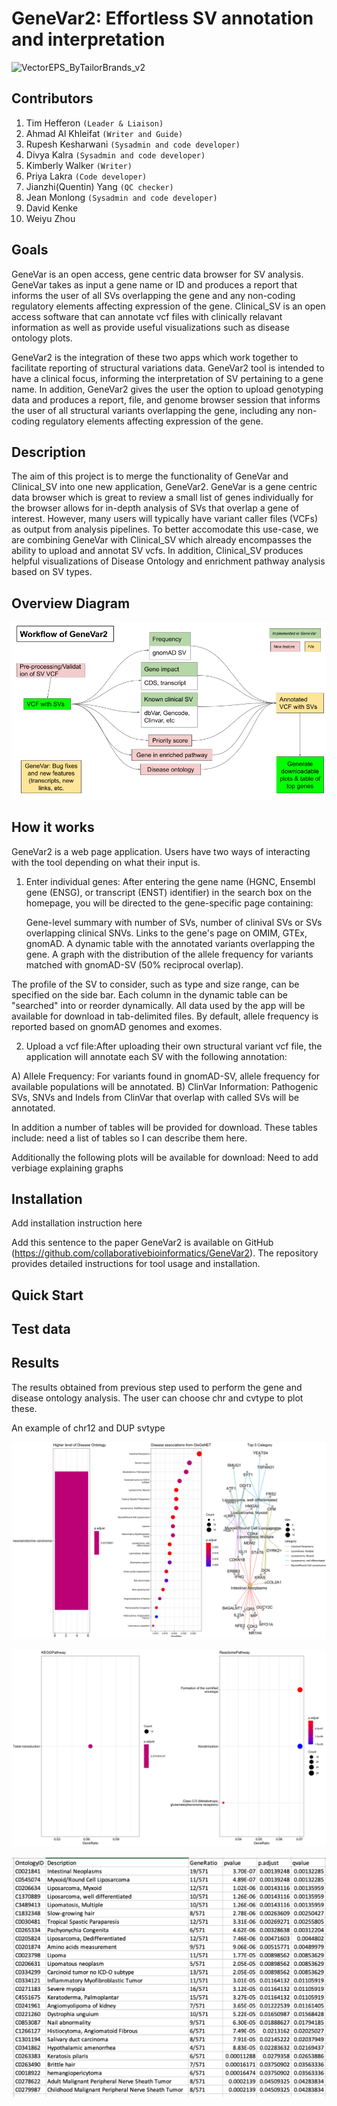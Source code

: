 # GeneVar2: Effortless SV annotation and interpretation 

![]()![VectorEPS_ByTailorBrands_v2](https://user-images.githubusercontent.com/41301333/136847583-fa82b8ec-6762-461f-be20-b4fec6d23561.jpg)


## Contributors

1. Tim Hefferon `(Leader & Liaison)`
2. Ahmad Al Khleifat `(Writer and Guide)`
3. Rupesh Kesharwani `(Sysadmin and code developer)`
4. Divya Kalra `(Sysadmin and code developer)`
5. Kimberly Walker `(Writer)`
6. Priya Lakra `(Code developer)`
7. Jianzhi(Quentin) Yang `(QC checker)` 
8. Jean Monlong `(Sysadmin and code developer)`
9. David Kenke
10. Weiyu Zhou

## Goals

GeneVar is an open access, gene centric data browser for SV analysis. GeneVar takes as input a gene name or ID and produces a report that informs the user of all SVs overlapping the gene and any non-coding regulatory elements affecting expression of the gene. Clinical_SV is an open access software that can annotate vcf files with clinically relavant information as well as provide useful visualizations such as disease ontology plots.

GeneVar2 is the integration of these two apps which work together to facilitate reporting of structural variations data. GeneVar2 tool is intended to have a clinical focus, informing the interpretation of SV pertaining to a gene name. In addition, GeneVar2 gives the user the option to upload genotyping data and produces a report, file, and genome browser session that informs the user of all structural variants overlapping the gene, including any non-coding regulatory elements affecting expression of the gene.


## Description

The aim of this project is to merge the functionality of GeneVar and Clinical_SV into one new application, GeneVar2. GeneVar is a gene centric data browser which is great to review a small list of genes individually for the browser allows for in-depth analysis of SVs that overlap a gene of interest. However, many users will typically have variant caller files (VCFs) as output from analysis pipelines.  To better accomodate this use-case, we are combining GeneVar with Clinical_SV which already encompasses the ability to upload and annotat SV vcfs.  In addition, Clinical_SV produces helpful visualizations of Disease Ontology and enrichment pathway analysis based on SV types.


## Overview Diagram

![](GeneVar2_workflow_v2.png)


## How it works

GeneVar2 is a web page application.  Users have two ways of interacting with the tool depending on what their input is.

1) Enter individual genes: After entering the gene name (HGNC, Ensembl gene (ENSG), or transcript (ENST) identifier) in the search box on the homepage, you will be directed to the gene-specific page containing:

    Gene-level summary with number of SVs, number of clinival SVs or SVs overlapping clinical SNVs.
    Links to the gene's page on OMIM, GTEx, gnomAD.
    A dynamic table with the annotated variants overlapping the gene.
    A graph with the distribution of the allele frequency for variants matched with gnomAD-SV (50% reciprocal overlap).

The profile of the SV to consider, such as type and size range, can be specified on the side bar. Each column in the dynamic table can be "searched" into or reorder dynamically. All data used by the app will be available for download in tab-delimited files. By default, allele frequency is reported based on gnomAD genomes and exomes.

2) Upload a vcf file:After uploading their own structural variant vcf file, the application will annotate each SV with the following annotation:

A) Allele Frequency: For variants found in gnomAD-SV, allele frequency for available populations will be annotated.
B) ClinVar Information: Pathogenic SVs, SNVs and Indels from ClinVar that overlap with called SVs will be annotated.

In addition a number of tables will be provided for download.  These tables include:
need a list of tables so I can describe them here.

Additionally the following plots will be available for download:
Need to add verbiage explaining graphs


## Installation
Add installation instruction here

Add this sentence to the paper
GeneVar2 is available on GitHub (https://github.com/collaborativebioinformatics/GeneVar2). The repository provides detailed instructions for tool usage and installation. 



## Quick Start



## Test data


## Results

The results obtained from previous step used to perform the gene and disease ontology analysis. The user can choose chr and cvtype to plot these.

An example of chr12 and DUP svtype

![](genesDiseaseOntology.png)


![](PathwaysCompare.png)


![](Table-results.png)

